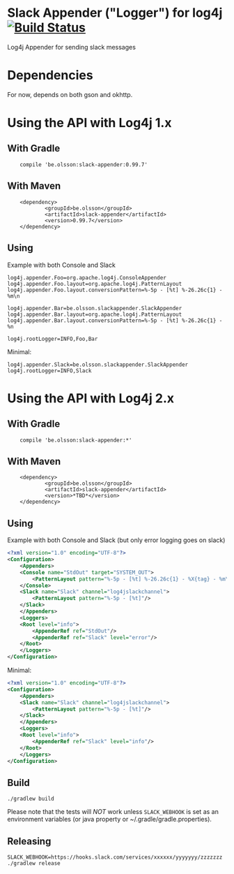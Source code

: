 Slack Appender ("Logger") for log4j [![Build Status](https://travis-ci.org/tobias-/slack-appender.svg?branch=master)](https://travis-ci.org/tobias-/slack-appender)
=========================

Log4j Appender for sending slack messages


Dependencies
============

For now, depends on both gson and okhttp.


Using the API with Log4j 1.x
=============================

With Gradle
-----------

        compile 'be.olsson:slack-appender:0.99.7'

With Maven
----------

        <dependency>
                <groupId>be.olsson</groupId>
                <artifactId>slack-appender</artifactId>
                <version>0.99.7</version>
        </dependency>

Using
-----

Example with both Console and Slack

```properties
log4j.appender.Foo=org.apache.log4j.ConsoleAppender
log4j.appender.Foo.layout=org.apache.log4j.PatternLayout
log4j.appender.Foo.layout.conversionPattern=%-5p - [%t] %-26.26c{1} - %m\n

log4j.appender.Bar=be.olsson.slackappender.SlackAppender
log4j.appender.Bar.layout=org.apache.log4j.PatternLayout
log4j.appender.Bar.layout.conversionPattern=%-5p - [%t] %-26.26c{1} - %n

log4j.rootLogger=INFO,Foo,Bar
```

Minimal:
```properties
log4j.appender.Slack=be.olsson.slackappender.SlackAppender
log4j.rootLogger=INFO,Slack

```

Using the API with Log4j 2.x
=============================

With Gradle
-----------

        compile 'be.olsson:slack-appender:*'

With Maven
----------

        <dependency>
                <groupId>be.olsson</groupId>
                <artifactId>slack-appender</artifactId>
                <version>*TBD*</version>
        </dependency>

Using
-----

Example with both Console and Slack (but only error logging goes on slack)

```xml
<?xml version="1.0" encoding="UTF-8"?>
<Configuration>
    <Appenders>
	<Console name="StdOut" target="SYSTEM_OUT">
	    <PatternLayout pattern="%-5p - [%t] %-26.26c{1} - %X{tag} - %m\n"/>
	</Console>
	<Slack name="Slack" channel="log4jslackchannel">
	    <PatternLayout pattern="%-5p - [%t]"/>
	</Slack>
    </Appenders>
    <Loggers>
	<Root level="info">
	    <AppenderRef ref="StdOut"/>
	    <AppenderRef ref="Slack" level="error"/>
	</Root>
    </Loggers>
</Configuration>
```

Minimal:
```xml
<?xml version="1.0" encoding="UTF-8"?>
<Configuration>
    <Appenders>
	<Slack name="Slack" channel="log4jslackchannel">
	    <PatternLayout pattern="%-5p - [%t]"/>
	</Slack>
    </Appenders>
    <Loggers>
	<Root level="info">
	    <AppenderRef ref="Slack" level="info"/>
	</Root>
    </Loggers>
</Configuration>

```


Build
-----

    ./gradlew build

Please note that the tests will *NOT* work unless `SLACK_WEBHOOK` is set as an environment variables (or java property or ~/.gradle/gradle.properties).

Releasing
---------

    SLACK_WEBHOOK=https://hooks.slack.com/services/xxxxxx/yyyyyyy/zzzzzzz ./gradlew release

